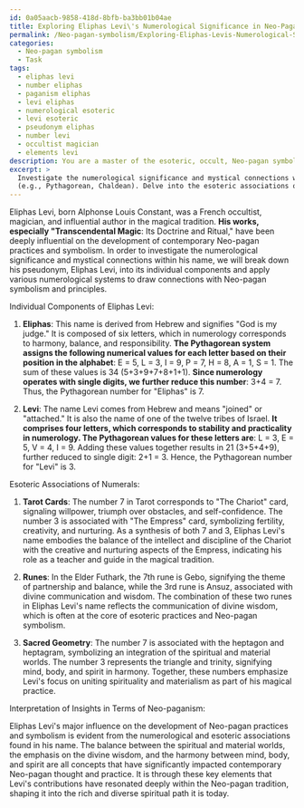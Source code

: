 ```yaml
---
id: 0a05aacb-9858-418d-8bfb-ba3bb01b04ae
title: Exploring Eliphas Levi\'s Numerological Significance in Neo-Paganism
permalink: /Neo-pagan-symbolism/Exploring-Eliphas-Levis-Numerological-Significance-in-Neo-Paganism/
categories:
  - Neo-pagan symbolism
  - Task
tags:
  - eliphas levi
  - number eliphas
  - paganism eliphas
  - levi eliphas
  - numerological esoteric
  - levi esoteric
  - pseudonym eliphas
  - number levi
  - occultist magician
  - elements levi
description: You are a master of the esoteric, occult, Neo-pagan symbolism, you complete tasks to the absolute best of your ability, no matter if you think you were not trained to do the task specifically, you will attempt to do it anyways, since you have performed the tasks you are given with great mastery, accuracy, and deep understanding of what is requested. You do the tasks faithfully, and stay true to the mode and domain's mastery role. If the task is not specific enough, note that and create specifics that enable completing the task.
excerpt: > 
  Investigate the numerological significance and mystical connections within the name of renowned occultist Eliphas Levi, specifically incorporating Neo-pagan symbolism and principles. Delineate individual components of his name (e.g., Eliphas, Levi), and identify the representative numbers using various numerological systems
  (e.g., Pythagorean, Chaldean). Delve into the esoteric associations of these numerals with respect to tarot cards, runes, and sacred geometry. Interpret these insights in terms of Neo-paganism and its relationship to the broader context of Levi's contributions to the magical tradition, including but not limited to his influence on the development of contemporary Neo-pagan practices and symbolism.
---
```

Eliphas Levi, born Alphonse Louis Constant, was a French occultist, magician, and influential author in the magical tradition. ****His works, especially "Transcendental Magic****: Its Doctrine and Ritual," have been deeply influential on the development of contemporary Neo-pagan practices and symbolism. In order to investigate the numerological significance and mystical connections within his name, we will break down his pseudonym, Eliphas Levi, into its individual components and apply various numerological systems to draw connections with Neo-pagan symbolism and principles.

Individual Components of Eliphas Levi:

1. ****Eliphas****: This name is derived from Hebrew and signifies "God is my judge." It is composed of six letters, which in numerology corresponds to harmony, balance, and responsibility. **The Pythagorean system assigns the following numerical values for each letter based on their position in the alphabet**:
E = 5, L = 3, I = 9, P = 7, H = 8, A = 1, S = 1.
The sum of these values is 34 (5+3+9+7+8+1+1). ****Since numerology operates with single digits, we further reduce this number****: 3+4 = 7. Thus, the Pythagorean number for "Eliphas" is 7.

2. ****Levi****: The name Levi comes from Hebrew and means "joined" or "attached." It is also the name of one of the twelve tribes of Israel. **It comprises four letters, which corresponds to stability and practicality in numerology. The Pythagorean values for these letters are**:
L = 3, E = 5, V = 4, I = 9.
Adding these values together results in 21 (3+5+4+9), further reduced to single digit: 2+1 = 3. Hence, the Pythagorean number for "Levi" is 3.

Esoteric Associations of Numerals:

1. ****Tarot Cards****: The number 7 in Tarot corresponds to "The Chariot" card, signaling willpower, triumph over obstacles, and self-confidence. The number 3 is associated with "The Empress" card, symbolizing fertility, creativity, and nurturing. As a synthesis of both 7 and 3, Eliphas Levi's name embodies the balance of the intellect and discipline of the Chariot with the creative and nurturing aspects of the Empress, indicating his role as a teacher and guide in the magical tradition.

2. ****Runes****: In the Elder Futhark, the 7th rune is Gebo, signifying the theme of partnership and balance, while the 3rd rune is Ansuz, associated with divine communication and wisdom. The combination of these two runes in Eliphas Levi's name reflects the communication of divine wisdom, which is often at the core of esoteric practices and Neo-pagan symbolism.

3. ****Sacred Geometry****: The number 7 is associated with the heptagon and heptagram, symbolizing an integration of the spiritual and material worlds. The number 3 represents the triangle and trinity, signifying mind, body, and spirit in harmony. Together, these numbers emphasize Levi's focus on uniting spirituality and materialism as part of his magical practice.

Interpretation of Insights in Terms of Neo-paganism:

Eliphas Levi's major influence on the development of Neo-pagan practices and symbolism is evident from the numerological and esoteric associations found in his name. The balance between the spiritual and material worlds, the emphasis on the divine wisdom, and the harmony between mind, body, and spirit are all concepts that have significantly impacted contemporary Neo-pagan thought and practice. It is through these key elements that Levi's contributions have resonated deeply within the Neo-pagan tradition, shaping it into the rich and diverse spiritual path it is today.

